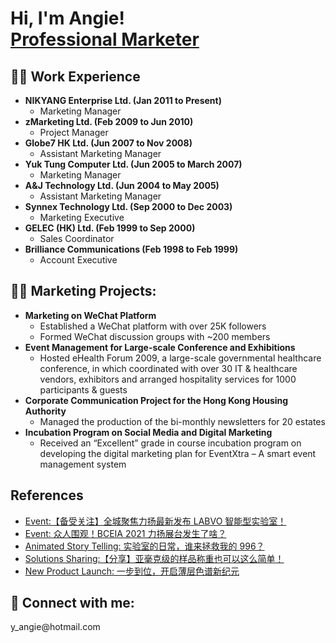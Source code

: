 <h1>Hi, I'm Angie! <br/><a href="https://github.com/angie-yu">Professional Marketer</a> </h1>

<h2>👨‍💻 Work Experience</h2>

- <b>NIKYANG Enterprise Ltd. (Jan 2011 to Present)</b>
  - Marketing Manager
- <b>zMarketing Ltd. (Feb 2009 to Jun 2010)</b>
  - Project Manager 
- <b>Globe7 HK Ltd. (Jun 2007 to Nov 2008)</b>
  - Assistant Marketing Manager
- <b>Yuk Tung Computer Ltd. (Jun 2005 to March 2007)</b>
  - Marketing Manager
- <b>A&J Technology Ltd. (Jun 2004 to May 2005)</b>
  - Assistant Marketing Manager
- <b>Synnex Technology Ltd. (Sep 2000 to Dec 2003)</b>
  - Marketing Executive
- <b>GELEC (HK) Ltd.  (Feb 1999 to Sep 2000)</b>
  - Sales Coordinator
- <b>Brilliance Communications (Feb 1998 to Feb 1999)</b>
  - Account Executive
 
<h2>👨‍💻 Marketing Projects:</h2>

- <b>Marketing on WeChat Platform</b>
  - Established a WeChat platform with over 25K followers
  - Formed WeChat discussion groups with ~200 members</b>
- <b>Event Management for Large-scale Conference and Exhibitions</b>
  - Hosted eHealth Forum 2009, a large-scale governmental healthcare conference, in which coordinated with over 30 IT & healthcare vendors, exhibitors and arranged hospitality services for 1000 participants & guests
- <b>Corporate Communication Project for the Hong Kong Housing Authority</b>
  - Managed the production of the bi-monthly newsletters for 20 estates
- <b>Incubation Program on Social Media and Digital Marketing</b>
  - Received an “Excellent” grade in course incubation program on developing the digital marketing plan for EventXtra – A smart event management system

<h2>References</h2>

- [Event:【备受关注】全城聚焦力扬最新发布 LABVO 智能型实验室！](https://mp.weixin.qq.com/s/VsdBbEG3E9zFo5MgV_8y9A)
- [Event: 众人围观！BCEIA 2021 力扬展台发生了啥？](https://mp.weixin.qq.com/s/mK6w1WALKRk4p1jzBLvyJg)
- [Animated Story Telling: 实验室的日常，谁来拯救我的 996？](https://mp.weixin.qq.com/s/VrTWUGh1QsIfGHrp0XMlBQ)
- [Solutions Sharing:【分享】亚毫克级的样品称重也可以这么简单！](https://mp.weixin.qq.com/s/bzklVwVyYdoIEO2lcSqgeg)
- [New Product Launch: 一步到位，开启薄层色谱新纪元](https://mp.weixin.qq.com/s/0C3xPnB17hsjI55wWq_0Lg)


<h2> 🤳 Connect with me:</h2>
y_angie@hotmail.com
